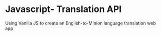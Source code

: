 # Javascript- Translation API
 Using Vanilla JS to create an English-to-Minion language translation web app
